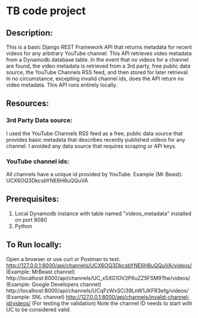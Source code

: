 # TB code project

## Description:
This is a basic Django REST Framework API that returns metadata for recent videos for any arbitrary YouTube channel. 
This API retrieves video metadata from a Dynamodb database table. 
In the event that no videos for a channel are found, the video metadata is retrieved from a 3rd party, 
free public data source, the YouTube Channels RSS feed, and then stored for later retrieval. 
In no circumstance, excepting invalid channel ids, does the API return no video metadata. This API runs entirely locally.

## Resources:
### 3rd Party Data source: 
I used the YouTube Channels RSS feed as a free, public data source that provides basic metadata that describes recently 
published videos for any channel. I avoided any data source that requires scraping or API keys.
### YouTube channel ids: 
All channels have a unique id provided by YouTube. Example (Mr Beast): UCX6OQ3DkcsbYNE6H8uQQuVA

## Prerequisites:
1. Local Dynamodb instance with table named "videos_metadata" installed on port 8080
2. Python

## To Run locally:
Open a browser or use curl or Postman to test:
http://127.0.0.1:8000/api/channels/UCX6OQ3DkcsbYNE6H8uQQuVA/videos/ (Example: MrBeast channel)
http://localhost:8000/api/channels/UC_x5XG1OV2P6uZZ5FSM9Ttw/videos/ (Example: Google Developers channel)
http://localhost:8000/api/channels/UCqFzWxSCi39LnW1JKFR3efg/videos/ (Example: SNL channel)
http://127.0.0.1:8000/api/channels/invalid-channel-id/videos/ (For testing the validation)
Note the channel ID needs to start with UC to be considered valid.